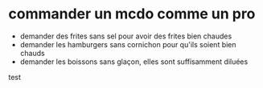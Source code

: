 # commander un mcdo comme un pro

* demander des frites sans sel pour avoir des frites bien chaudes
* demander les hamburgers sans cornichon pour qu'ils soient bien chauds
* demander les boissons sans glaçon, elles sont suffisamment diluées

test
